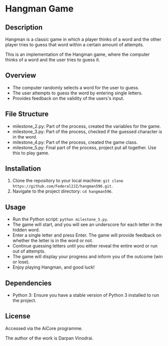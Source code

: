 # Hangman Game
## Description
Hangman is a classic game in which a player thinks of a word and the other player tries to guess that word within a certain amount of attempts.

This is an implementation of the Hangman game, where the computer thinks of a word and the user tries to guess it. 

## Overview
- The computer randomly selects a word for the user to guess.
- The user attempts to guess the word by entering single letters.
- Provides feedback on the validity of the users's input.

## File Structure
- milestone_2.py: Part of the process, created the variables for the game.
- milestone_3.py: Part of the process, checked if the guessed character is in the word.
- milestone_4.py: Part of the process, created the game class.
- milestone_5.py: Final part of the process, project put all together. Use this to play game.

## Installation
1. Clone the repository to your local machine: ```git clone https://github.com/Federal2JZ/hangman596.git```.
2. Navigate to the project directory: ```cd hangman596```.

## Usage
- Run the Python script: ```python milestone_5.py```.
- The game will start, and you will see an underscore for each letter in the hidden word.
- Enter a single letter and press Enter. The game will provide feedback on whether the letter is in the word or not.
- Continue guessing letters until you either reveal the entire word or run out of attempts.
- The game will display your progress and inform you of the outcome (win or lose).
- Enjoy playing Hangman, and good luck!

## Dependencies
- Python 3: Ensure you have a stable version of Python 3 installed to run the project.

## License
 Accessed via the AiCore programme.

The author of the work is Darpan Vinodrai.
